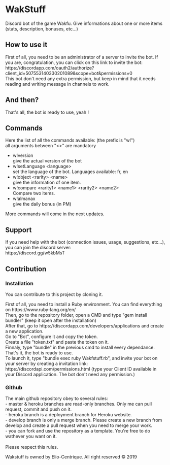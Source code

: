 # WakStuff
<p>Discord bot of the game Wakfu. Give informations about one or more items (stats, description, bonuses, etc...)</p>

## How to use it
<p>First of all, you need to be an administrator of a server to invite the bot.
If you are, congratulation, you can click on this link to invite the bot: <br/>
https://discordapp.com/oauth2/authorize?client_id=507553140330201089&scope=bot&permissions=0 <br/>
This bot don't need any extra permission, but keep in mind that it needs reading and writing message in channels to work.
</p>

## And then?
<p>That's all, the bot is ready to use, yeah ! </p>

## Commands
<p> Here the list of all the commands available: (the prefix is "w!") <br/>
all arguments between "&lt;&gt;" are mandatory
<ul>
<li> w!version <br/> give the actual version of the bot </li>
<li> w!setLanguage &lt;language> <br/> set the language of the bot. Languages available: fr, en </li>
<li> w!object &lt;rarity&gt; &lt;name&gt; <br/> give the information of one item.</li>
<li> w!compare &lt;rarity1&gt; &lt;name1&gt; &lt;rarity2&gt; &lt;name2&gt; <br/> Compare two items.</li>
<li> w!almanax <br/> give the daily bonus (in PM) </li>
</ul>
More commands will come in the next updates.

## Support
<p> If you need help with the bot (connection issues, usage, suggestions, etc...), you can join the discord server: <br>
https://discord.gg/w5kbMsT <br>
</p>

## Contribution

### Installation
<p>You can contribute to this project by cloning it. <p>
<p>First of all, you need to install a Ruby environment. You can find everything on https://www.ruby-lang.org/en/ <br>
Then, go to the repository folder, open a CMD and type "gem install bundler" (keep it open after the installation) <br>
After that, go to https://discordapp.com/developers/applications and create a new application. <br>
Go to "Bot", configure it and copy the token. <br>
Create a file "token.txt" and paste the token on it. <br>
Finnaly, type "bundle" in the previous cmd to install every dependance.<br>
That's it, the bot is ready to use.<br>
To launch it, type "bundle exec ruby Wakfstuff.rb", and invite your bot on your server by creating a invitation link: <br>
https://discordapi.com/permissions.html (type your Client ID available in your Discord application. The bot don't need any permission.) <br>
</p>

### Github
<p>
The main github repository obey to several rules: <br>
- master & heroku branches are read-only branches. Only me can pull request, commit and push on it. <br>
- heroku branch is a deployment branch for Heroku website. <br>
- develop branch is only a merge branch. Please create a new branch from develop and create a pull request when you need to merge your work. <br>
- you can fork and use the repository as a template. You're free to do wathever you want on it.<br>
<br>
Please respect this rules.
</p>

Wakstuff is owned by Elio-Centrique. All right reserved &copy; 2019
